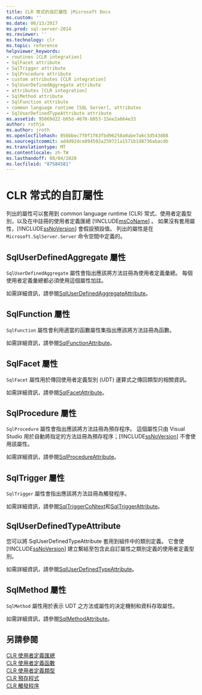 ```yaml
---
title: CLR 常式的自訂屬性 |Microsoft Docs
ms.custom: ''
ms.date: 06/13/2017
ms.prod: sql-server-2014
ms.reviewer: ''
ms.technology: clr
ms.topic: reference
helpviewer_keywords:
- routines [CLR integration]
- SqlFacet attribute
- SqlTrigger attribute
- SqlProcedure attribute
- custom attributes [CLR integration]
- SqlUserDefinedAggregate attribute
- attributes [CLR integration]
- SqlMethod attribute
- SqlFunction attribute
- common language runtime [SQL Server], attributes
- SqlUserDefinedTypeAttribute attribute
ms.assetid: 95069d22-b05d-4670-b053-15ee2a664e33
author: rothja
ms.author: jroth
ms.openlocfilehash: 058bbec7f0f1f63fbd96258a0abe7a6c3d543d88
ms.sourcegitcommit: ad4d92dce894592a259721a1571b1d8736abacdb
ms.translationtype: MT
ms.contentlocale: zh-TW
ms.lasthandoff: 08/04/2020
ms.locfileid: "87584581"
---
```

# <a name="custom-attributes-for-clr-routines"></a>CLR 常式的自訂屬性
  列出的屬性可以套用到 common language runtime (CLR) 常式、使用者定義型別，以及在中註冊的使用者定義匯總 [!INCLUDE[msCoName](../../../includes/ssnoversion-md.md)] 。 如果沒有套用屬性，[!INCLUDE[ssNoVersion](../../../includes/ssnoversion-md.md)] 會假設預設值。 列出的屬性是在 `Microsoft.SqlServer.Server` 命令空間中定義的。  
  
## <a name="the-sqluserdefinedaggregate-attribute"></a>SqlUserDefinedAggregate 屬性  
 `SqlUserDefinedAggregate` 屬性會指出應該將方法註冊為使用者定義彙總。 每個使用者定義彙總都必須使用這個屬性加註。  
  
 如需詳細資訊，請參閱[SqlUserDefinedAggregateAttribute](https://go.microsoft.com/fwlink/?LinkId=124626)。  
  
## <a name="the-sqlfunction-attribute"></a>SqlFunction 屬性  
 `SqlFunction` 屬性會利用適當的函數屬性集指出應該將方法註冊為函數。  
  
 如需詳細資訊，請參閱[SqlFunctionAttribute](https://go.microsoft.com/fwlink/?LinkId=128019)。  
  
## <a name="the-sqlfacet-attribute"></a>SqlFacet 屬性  
 `SqlFacet` 屬性用於傳回使用者定義型別 (UDT) 運算式之傳回類型的相關資訊。  
  
 如需詳細資訊，請參閱[SqlFacetAttribute](https://go.microsoft.com/fwlink/?LinkId=128020)。  
  
## <a name="the-sqlprocedure-attribute"></a>SqlProcedure 屬性  
 `SqlProcedure` 屬性會指出應該將方法註冊為預存程序。 這個屬性只由 Visual Studio 用於自動將指定的方法註冊為預存程序；[!INCLUDE[ssNoVersion](../../../includes/ssnoversion-md.md)] 不會使用該屬性。  
  
 如需詳細資訊，請參閱[SqlProcedureAttribute](https://go.microsoft.com/fwlink/?LinkId=128021)。  
  
## <a name="the-sqltrigger-attribute"></a>SqlTrigger 屬性  
 `SqlTrigger` 屬性會指出應該將方法註冊為觸發程序。  
  
 如需詳細資訊，請參閱[SqlTriggerCoNtext](https://go.microsoft.com/fwlink/?LinkId=128022)和[SqlTriggerAttribute](https://go.microsoft.com/fwlink/?LinkId=203898)。  
  
## <a name="the-sqluserdefinedtypeattribute"></a>SqlUserDefinedTypeAttribute  
 您可以將 SqlUserDefinedTypeAttribute 套用到組件中的類別定義。 它會使 [!INCLUDE[ssNoVersion](../../../includes/ssnoversion-md.md)] 建立繫結至包含此自訂屬性之類別定義的使用者定義型別。  
  
 如需詳細資訊，請參閱[SqlUserDefinedTypeAttribute](https://go.microsoft.com/fwlink/?LinkId=128024)。  
  
## <a name="the-sqlmethod-attribute"></a>SqlMethod 屬性  
 `SqlMethod` 屬性用於表示 UDT 之方法或屬性的決定機制和資料存取屬性。  
  
 如需詳細資訊，請參閱[SqlMethodAttribute](https://go.microsoft.com/fwlink/?LinkId=128025)。  
  
## <a name="see-also"></a>另請參閱  
 [CLR 使用者定義匯總](../../clr-integration-database-objects-user-defined-functions/clr-user-defined-aggregates.md)   
 [CLR 使用者定義函數](../../clr-integration-database-objects-user-defined-functions/clr-user-defined-functions.md)   
 [CLR 使用者定義類型](../../clr-integration-database-objects-user-defined-types/clr-user-defined-types.md)   
 [CLR 預存程式](../../../database-engine/dev-guide/clr-stored-procedures.md)   
 [CLR 觸發程序](../../../database-engine/dev-guide/clr-triggers.md)  
  
  
